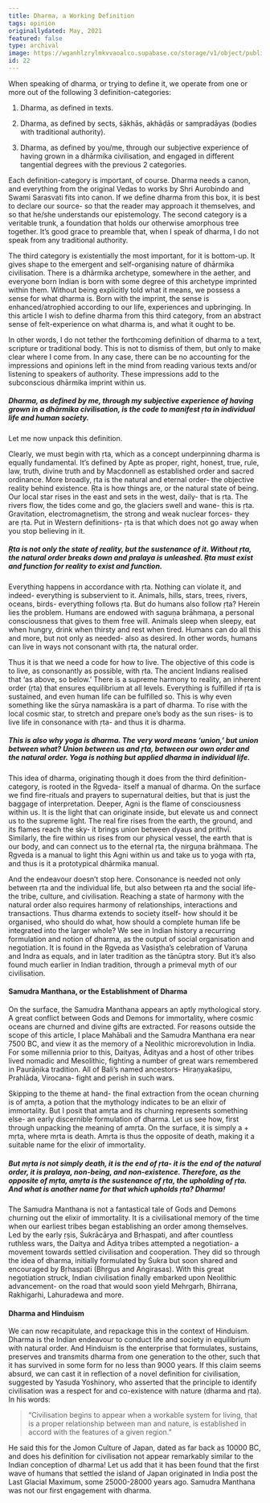 ```yaml
---
title: Dharma, a Working Definition
tags: opinion
originallydated: May, 2021
featured: false
type: archival
image: https://wganhlzrylmkvvaoalco.supabase.co/storage/v1/object/public/images/blog/22.webp
id: 22
---
```


When speaking of dharma, or trying to define it, we operate from one or more out of the following 3 definition-categories:

1. Dharma, as defined in texts.

2. Dharma, as defined by sects, śākhās, akhāḍās or sampradāyas (bodies with traditional authority).

3. Dharma, as defined by you/me, through our subjective experience of having grown in a dhārmika civilisation, and engaged in different tangential degrees with the previous 2 categories.

Each definition-category is important, of course. Dharma needs a canon, and everything from the original Vedas to works by Shri Aurobindo and Swami Sarasvati fits into canon. If we define dharma from this box, it is best to declare our source- so that the reader may approach it themselves, and so that he/she understands our epistemology. The second category is a veritable trunk, a foundation that holds our otherwise amorphous tree together. It’s good grace to preamble that, when I speak of dharma, I do not speak from any traditional authority.

The third category is existentially the most important, for it is bottom-up. It gives shape to the emergent and self-organising nature of dhārmika civilisation. There is a dhārmika archetype, somewhere in the aether, and everyone born Indian is born with some degree of this archetype imprinted within them. Without being explicitly told what it means, we possess a sense for what dharma is. Born with the imprint, the sense is enhanced/atrophied according to our life, experiences and upbringing. In this article I wish to define dharma from this third category, from an abstract sense of felt-experience on what dharma is, and what it ought to be.

In other words, I do not tether the forthcoming definition of dharma to a text, scripture or traditional body. This is not to dismiss of them, but only to make clear where I come from. In any case, there can be no accounting for the impressions and opinions left in the mind from reading various texts and/or listening to speakers of authority. These impressions add to the subconscious dhārmika imprint within us.

##### Dharma, as defined by me, through my subjective experience of having grown in a dhārmika civilisation, is the code to manifest ṛta in individual life and human society.

Let me now unpack this definition.

Clearly, we must begin with ṛta, which as a concept underpinning dharma is equally fundamental. It’s defined by Apte as proper, right, honest, true, rule, law, truth, divine truth and by Macdonnell as established order and sacred ordinance. More broadly, ṛta is the natural and eternal order- the objective reality behind existence. Ṛta is how things are, or the natural state of being. Our local star rises in the east and sets in the west, daily- that is ṛta. The rivers flow, the tides come and go, the glaciers swell and wane- this is ṛta. Gravitation, electromagnetism, the strong and weak nuclear forces- they are ṛta. Put in Western definitions- ṛta is that which does not go away when you stop believing in it.

##### Ṛta is not only the state of reality, but the sustenance of it. Without ṛta, the natural order breaks down and pralaya is unleashed. Ṛta must exist and function for reality to exist and function.

Everything happens in accordance with ṛta. Nothing can violate it, and indeed- everything is subservient to it. Animals, hills, stars, trees, rivers, oceans, birds- everything follows ṛta. But do humans also follow ṛta? Herein lies the problem. Humans are endowed with saguṇa brāhmaṇa, a personal consciousness that gives to them free will. Animals sleep when sleepy, eat when hungry, drink when thirsty and rest when tired. Humans can do all this and more, but not only as needed- also as desired. In other words, humans can live in ways not consonant with ṛta, the natural order.

Thus it is that we need a code for how to live. The objective of this code is to live, as consonantly as possible, with ṛta. The ancient Indians realised that ‘as above, so below.’ There is a supreme harmony to reality, an inherent order (ṛta) that ensures equilibrium at all levels. Everything is fulfilled if ṛta is sustained, and even human life can be fulfilled so. This is why even something like the sūrya namaskāra is a part of dharma. To rise with the local cosmic star, to stretch and prepare one’s body as the sun rises- is to live life in consonance with ṛta- and thus it is dharma.

##### This is also why yoga is dharma. The very word means ‘union,’ but union between what? Union between us and ṛta, between our own order and the natural order. Yoga is nothing but applied dharma in individual life.

This idea of dharma, originating though it does from the third definition-category, is rooted in the Ṛgveda- itself a manual of dharma. On the surface we find fire-rituals and prayers to supernatural deities, but that is just the baggage of interpretation. Deeper, Agni is the flame of consciousness within us. It is the light that can originate inside, but elevate us and connect us to the supreme light. The real fire rises from the earth, the ground, and its flames reach the sky- it brings union between dyaus and prithvī. Similarly, the fire within us rises from our physical vessel, the earth that is our body, and can connect us to the eternal ṛta, the nirguṇa brāhmaṇa. The Ṛgveda is a manual to light this Agni within us and take us to yoga with ṛta, and thus is it a prototypical dhārmika manual.

And the endeavour doesn’t stop here. Consonance is needed not only between ṛta and the individual life, but also between ṛta and the social life- the tribe, culture, and civilisation. Reaching a state of harmony with the natural order also requires harmony of relationships, interactions and transactions. Thus dharma extends to society itself- how should it be organised, who should do what, how should a complete human life be integrated into the larger whole? We see in Indian history a recurring formulation and notion of dharma, as the output of social organisation and negotiation. It is found in the Ṛgveda as Vasiṣṭha’s celebration of Varuṇa and Indra as equals, and in later tradition as the tānūptra story. But it’s also found much earlier in Indian tradition, through a primeval myth of our civilisation.

#### Samudra Manthana, or the Establishment of Dharma

On the surface, the Samudra Manthana appears an aptly mythological story. A great conflict between Gods and Demons for immortality, where cosmic oceans are churned and divine gifts are extracted. For reasons outside the scope of this article, I place Mahābali and the Samudra Manthana era near 7500 BC, and view it as the memory of a Neolithic microrevolution in India. For some millennia prior to this, Daityas, Ādityas and a host of other tribes lived nomadic and Mesolithic, fighting a number of great wars remembered in Paurāṇika tradition. All of Bali’s named ancestors- Hiraṇyakaśipu, Prahlāda, Virocana- fight and perish in such wars.

Skipping to the theme at hand- the final extraction from the ocean churning is of amṛta, a potion that the mythology indicates to be an elixir of immortality. But I posit that amṛta and its churning represents something else- an early discernible formulation of dharma. Let us see how, first through unpacking the meaning of amṛta. On the surface, it is simply a + mṛta, where mṛta is death. Amṛta is thus the opposite of death, making it a suitable name for the elixir of immortality.

##### But mṛta is not simply death, it is the end of ṛta- it is the end of the natural order, it is pralaya, non-being, and non-existence. Therefore, as the opposite of mṛta, amṛta is the sustenance of ṛta, the upholding of ṛta. And what is another name for that which upholds ṛta? Dharma!

The Samudra Manthana is not a fantastical tale of Gods and Demons churning out the elixir of immortality. It is a civilisational memory of the time when our earliest tribes began establishing an order among themselves. Led by the early ṛṣis, Śukrācārya and Bṛhaspati, and after countless ruthless wars, the Daitya and Āditya tribes attempted a negotiation- a movement towards settled civilisation and cooperation. They did so through the idea of dharma, initially formulated by Śukra but soon shared and encouraged by Bṛhaspati (Bhṛgus and Aṅgirasas). With this great negotiation struck, Indian civilisation finally embarked upon Neolithic advancement- on the road that would soon yield Mehrgarh, Bhirrana, Rakhigarhi, Lahuradewa and more.

#### Dharma and Hinduism

We can now recapitulate, and repackage this in the context of Hinduism. Dharma is the Indian endeavour to conduct life and society in equilibrium with natural order. And Hinduism is the enterprise that formulates, sustains, preserves and transmits dharma from one generation to the other, such that it has survived in some form for no less than 9000 years. If this claim seems absurd, we can cast it in reflection of a novel definition for civilisation, suggested by Yasuda Yoshinory, who asserted that the principle to identify civilisation was a respect for and co-existence with nature (dharma and ṛta). In his words:

> “Civilisation begins to appear when a workable system for living, that is a proper relationship between man and nature, is established in accord with the features of a given region.”

He said this for the Jomon Culture of Japan, dated as far back as 10000 BC, and does his definition for civilisation not appear remarkably similar to the Indian conception of dharma! Let us add that it has been found that the first wave of humans that settled the island of Japan originated in India post the Last Glacial Maximum, some 25000-28000 years ago. Samudra Manthana was not our first engagement with dharma.